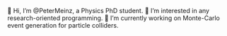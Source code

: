 👋 Hi, I’m @PeterMeinz, a Physics PhD student.
👀 I’m interested in any research-oriented programming. 
🌱 I’m currently working on Monte-Carlo event generation for particle colliders. 
